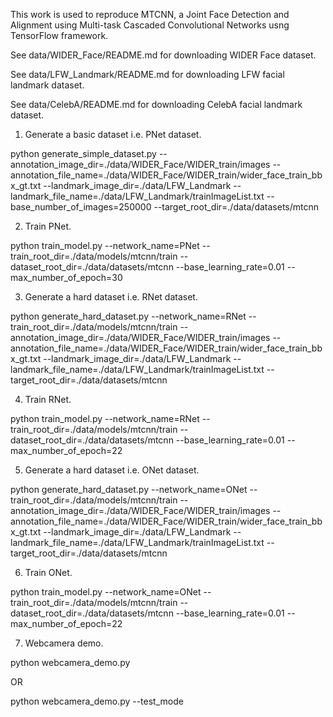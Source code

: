 
This work is used to reproduce MTCNN, a Joint Face Detection and Alignment using Multi-task Cascaded Convolutional Networks usng TensorFlow framework.

See data/WIDER_Face/README.md for downloading WIDER Face dataset.

See data/LFW_Landmark/README.md for downloading LFW facial landmark dataset.

See data/CelebA/README.md for downloading CelebA facial landmark dataset.


1) Generate a basic dataset i.e. PNet dataset.

python generate_simple_dataset.py --annotation_image_dir=./data/WIDER_Face/WIDER_train/images --annotation_file_name=./data/WIDER_Face/WIDER_train/wider_face_train_bbx_gt.txt --landmark_image_dir=./data/LFW_Landmark --landmark_file_name=./data/LFW_Landmark/trainImageList.txt --base_number_of_images=250000 --target_root_dir=./data/datasets/mtcnn 

2) Train PNet.

python train_model.py --network_name=PNet --train_root_dir=./data/models/mtcnn/train --dataset_root_dir=./data/datasets/mtcnn --base_learning_rate=0.01 --max_number_of_epoch=30

3) Generate a hard dataset i.e. RNet dataset.

python generate_hard_dataset.py --network_name=RNet --train_root_dir=./data/models/mtcnn/train --annotation_image_dir=./data/WIDER_Face/WIDER_train/images --annotation_file_name=./data/WIDER_Face/WIDER_train/wider_face_train_bbx_gt.txt --landmark_image_dir=./data/LFW_Landmark --landmark_file_name=./data/LFW_Landmark/trainImageList.txt --target_root_dir=./data/datasets/mtcnn 

4) Train RNet.

python train_model.py --network_name=RNet --train_root_dir=./data/models/mtcnn/train --dataset_root_dir=./data/datasets/mtcnn --base_learning_rate=0.01 --max_number_of_epoch=22

5) Generate a hard dataset i.e. ONet dataset.

python generate_hard_dataset.py --network_name=ONet --train_root_dir=./data/models/mtcnn/train --annotation_image_dir=./data/WIDER_Face/WIDER_train/images --annotation_file_name=./data/WIDER_Face/WIDER_train/wider_face_train_bbx_gt.txt --landmark_image_dir=./data/LFW_Landmark --landmark_file_name=./data/LFW_Landmark/trainImageList.txt --target_root_dir=./data/datasets/mtcnn 

6) Train ONet.

python train_model.py --network_name=ONet --train_root_dir=./data/models/mtcnn/train --dataset_root_dir=./data/datasets/mtcnn --base_learning_rate=0.01 --max_number_of_epoch=22

7) Webcamera demo.
   
python webcamera_demo.py

OR

python webcamera_demo.py --test_mode
